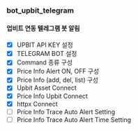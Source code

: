 ### bot_upbit_telegram

#### 업비트 연동 텔레그램 봇 알림

- [x] UPBIT API KEY 설정
- [x] TELEGRAM BOT 설정
- [x] Command 종류 구성
- [x] Price Info Alert ON, OFF 구성
- [x] Price Info (add, del, list) 구성
- [x] Upbit Asset Connect
- [x] Price Info Upbit Connect
- [x] httpx Connect
- [ ] Price Info Trace Auto Alert Setting
- [ ] Price Info Trace Auto Alert Time Setting